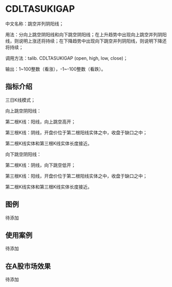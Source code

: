 # CDLTASUKIGAP
中文名称：跳空并列阴阳线；

用法：分向上跳空阴阳线和向下跳空阴阳线；在上升趋势中出现向上跳空并列阴阳线，则说明上涨还将持续；在下降趋势中出现向下跳空并列阴阳线，则说明下降还将持续；

调用方法：talib. CDLTASUKIGAP (open, high, low, close)；

输出：1~100整数（看涨），-1~-100整数（看跌）。



## 指标介绍
三日K线模式；

向上跳空阴阳线：

第二根K线：阳线，向上跳空高开；

第三根K线：阴线，开盘价位于第二根阳线实体之中，收盘于缺口之中；

第二根K线实体和第三根K线实体长度接近。

向下跳空阴阳线：

第二根K线：阴线，向下跳空低开；

第三根K线：阳线，开盘价位于第二根阳线实体之中，收盘于缺口之中；

第二根K线实体和第三根K线实体长度接近。





## 图例
待添加

## 使用案例
待添加

## 在A股市场效果
待添加
